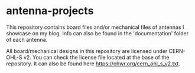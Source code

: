 # antenna-projects
This repository contains board files and/or mechanical files of antennas I showcase on my blog. Info can also be found in the 'documentation' folder of each antenna.

All board/mechanical designs in this repository are licensed under CERN-OHL-S v2. You can check the license file located at the base of the repository. It can also be found here https://ohwr.org/cern_ohl_s_v2.txt.

